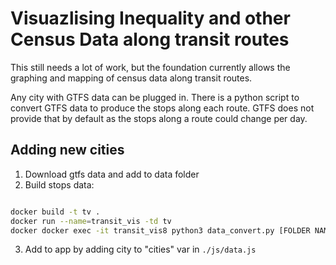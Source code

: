# Visuazlising Inequality and other Census Data along transit routes

This still needs a lot of work, but the foundation currently allows the graphing and mapping of census data along transit routes.

Any city with GTFS data can be plugged in. There is a python script to convert GTFS data to produce the stops along each route. GTFS does not provide that by default as the stops along a route could change per day.   

## Adding new cities

1. Download gtfs data and add to data folder
2. Build stops data:

```bash

docker build -t tv .
docker run --name=transit_vis -td tv
docker docker exec -it transit_vis8 python3 data_convert.py [FOLDER NAME]

```
3. Add to app by adding city to "cities" var in `./js/data.js` 

